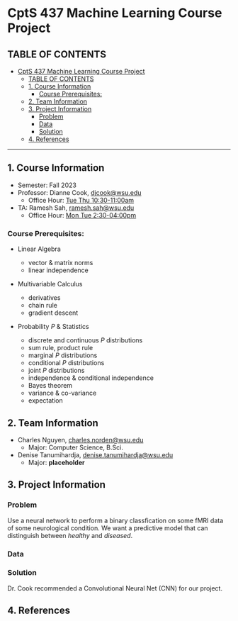 # CptS 437 Machine Learning Course Project

## TABLE OF CONTENTS
- [CptS 437 Machine Learning Course Project](#cpts-437-machine-learning-course-project)
  - [TABLE OF CONTENTS](#table-of-contents)
  - [1. Course Information](#1-course-information)
    - [Course Prerequisites:](#course-prerequisites)
  - [2. Team Information](#2-team-information)
  - [3. Project Information](#3-project-information)
    - [Problem](#problem)
    - [Data](#data)
    - [Solution](#solution)
  - [4. References](#4-references)

---

## 1. Course Information

- Semester: Fall 2023
- Professor: Dianne Cook, djcook@wsu.edu
    - Office Hour: [Tue Thu 10:30-11:00am](https://wsu.zoom.us/j/93838519178?pwd=cTJoSGtJVU9RL29FRlU2YjhEMHU3UT09)
- TA: Ramesh Sah, ramesh.sah@wsu.edu
    - Office Hour: [Mon Tue 2:30-04:00pm](https://wsu.zoom.us/j/8991996138 )


### Course Prerequisites:

- Linear Algebra
    - vector & matrix norms
    - linear independence

- Multivariable Calculus
    - derivatives
    - chain rule
    - gradient descent

- Probability $P$ & Statistics
    - discrete and continuous $P$ distributions
    - sum rule, product rule
    - marginal $P$ distributions
    - conditional $P$ distributions
    - joint $P$ distributions
    - independence & conditional independence
    - Bayes theorem
    - variance & co-variance
    - expectation


## 2. Team Information

- Charles Nguyen, charles.norden@wsu.edu
    - Major: Computer Science, B.Sci.
- Denise Tanumihardja, denise.tanumihardja@wsu.edu
    - Major: **placeholder**

## 3. Project Information

### Problem

Use a neural network to perform a binary classfication on some fMRI data of some neurological condition. We want a predictive model that can distinguish between *healthy* and *diseased*.

### Data

### Solution

Dr. Cook recommended a Convolutional Neural Net (CNN) for our project.


## 4. References

